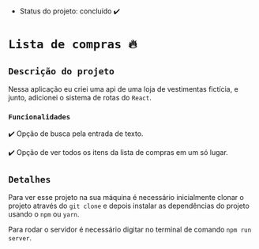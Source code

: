 - Status do projeto: concluído ✔️

# `Lista de compras 🔥`

## `Descrição do projeto`

Nessa aplicação eu criei uma api de uma loja de vestimentas fictícia, e junto, adicionei o sistema de rotas do `React`. 

### `Funcionalidades`

✔️ Opção de busca pela entrada de texto.

✔️ Opção de ver todos os itens da lista de compras em um só lugar.


## `Detalhes`

Para ver esse projeto na sua máquina é necessário inicialmente clonar o projeto através do `git clone` e depois instalar as dependências do projeto usando o `npm` ou `yarn`.

Para rodar o servidor é necessário digitar no terminal de comando `npm run server`.
